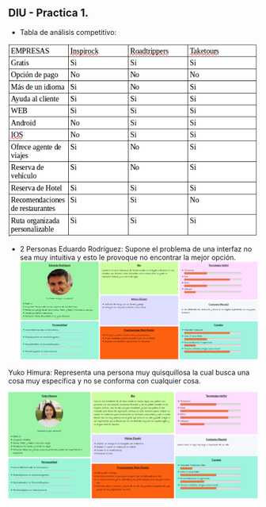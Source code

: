 ## DIU - Practica 1.

- Tabla de análisis competitivo:


![](./img/AnalisisCompetitivo.png)

- 2 Personas
Eduardo Rodríguez: Supone el problema de una interfaz no sea muy intuitiva y esto le provoque no encontrar la mejor opción.
![](./img/Eduardo.png)



Yuko Himura: Representa una persona muy quisquillosa la cual busca una cosa muy específica y no se conforma con cualquier cosa.

![](./img/Yuko.png)

